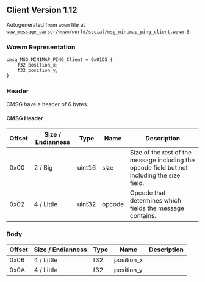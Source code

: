 ## Client Version 1.12

Autogenerated from `wowm` file at [`wow_message_parser/wowm/world/social/msg_minimap_ping_client.wowm:3`](https://github.com/gtker/wow_messages/tree/main/wow_message_parser/wowm/world/social/msg_minimap_ping_client.wowm#L3).

### Wowm Representation
```rust,ignore
cmsg MSG_MINIMAP_PING_Client = 0x01D5 {
    f32 position_x;
    f32 position_y;
}
```
### Header
CMSG have a header of 6 bytes.

#### CMSG Header
| Offset | Size / Endianness | Type   | Name   | Description |
| ------ | ----------------- | ------ | ------ | ----------- |
| 0x00   | 2 / Big           | uint16 | size   | Size of the rest of the message including the opcode field but not including the size field.|
| 0x02   | 4 / Little        | uint32 | opcode | Opcode that determines which fields the message contains.|
### Body
| Offset | Size / Endianness | Type | Name | Description |
| ------ | ----------------- | ---- | ---- | ----------- |
| 0x06 | 4 / Little | f32 | position_x |  |
| 0x0A | 4 / Little | f32 | position_y |  |
